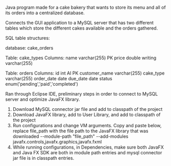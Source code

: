 Java program made for a cake bakery that wants to store its menu and all of its orders into a centralized database.

Connects the GUI application to a MySQL server that has two different tables which store the different cakes available and the orders gathered.

SQL table structures:

database: cake_orders

Table: cake_types
Columns:
name varchar(255) PK 
price double 
writing varchar(255)

Table: orders
Columns:
id int AI PK 
customer_name varchar(255) 
cake_type varchar(255) 
order_date date 
due_date date 
status enum('pending','paid','completed')

Ran through Eclipse IDE, preliminary steps in order to connect to MySQL server and optimize JavaFX library.

1) Download MySQL connector jar file and add to classpath of the project
2) Download JavaFX library, add to User Library, and add to classpath of the project
3) Run configurations and change VM arguments. Copy and paste below, replace file_path with the file path to the JavaFX library that was downloaded
   --module-path "file_path" --add-modules javafx.controls,javafx.graphics,javafx.fxml
4) While running configurations, in Dependencies, make sure both JavaFX and Java FX SDK are both in module path entries and mysql connector jar file is in classpath entries.
